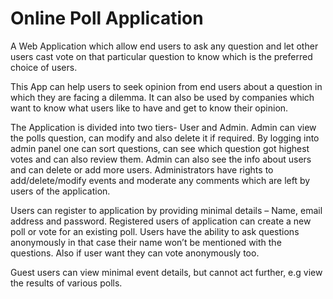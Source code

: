 # Online Poll Application 
A Web Application which allow end users to ask any question and let other users cast vote on that
particular question to know which is the preferred choice of users. 

This App can help users to seek opinion from end users about a question in which they are facing a dilemma. 
It can also be used by companies which want to know what users like to have and get to know their opinion.

The Application is divided into two tiers- User and Admin. Admin can view the polls question, can modify
and also delete it if required. By logging into admin panel one can sort questions, can see which question
got highest votes and can also review them. Admin can also see the info about users and can delete or
add more users. 
Administrators have rights to add/delete/modify events and moderate any comments 
which are left by users of the application.

Users can register to application by providing minimal details – Name, email address and password.
Registered users of application can create a new poll or vote for an existing poll. Users have the ability to
ask questions anonymously in that case their name won’t be mentioned with the questions. 
Also if user want they can vote anonymously too.

Guest users can view minimal event details, but cannot act further, e.g view the results of various polls.
